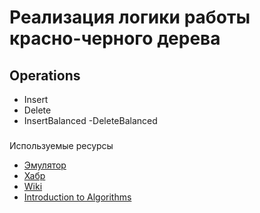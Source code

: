 # Реализация логики работы красно-черного дерева

## Operations
- Insert
- Delete
- InsertBalanced
-DeleteBalanced

### 
Используемые ресурсы
- [Эмулятор](https://www.cs.usfca.edu/~galles/visualization/RedBlack.html)  
- [Хабр](https://habr.com/ru/company/otus/blog/472040/)  
- [Wiki](https://neerc.ifmo.ru/wiki/index.php?title=%D0%9A%D1%80%D0%B0%D1%81%D0%BD%D0%BE-%D1%87%D0%B5%D1%80%D0%BD%D0%BE%D0%B5_%D0%B4%D0%B5%D1%80%D0%B5%D0%B2%D0%BE)  
- [Introduction to Algorithms](https://dl.ebooksworld.ir/books/Introduction.to.Algorithms.4th.Leiserson.Stein.Rivest.Cormen.MIT.Press.9780262046305.EBooksWorld.ir.pdf)  
